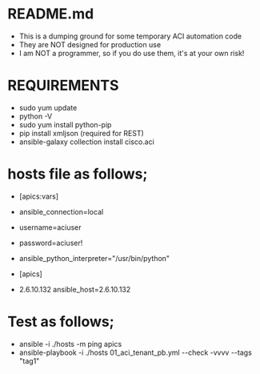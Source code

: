 # README.md
- This is a dumping ground for some temporary ACI automation code
- They are NOT designed for production use
- I am NOT a programmer, so if you do use them, it's at your own risk!

# REQUIREMENTS
- sudo yum update
- python -V
- sudo yum install python-pip
- pip install xmljson (required for REST)
- ansible-galaxy collection install cisco.aci

# hosts file as follows;
- [apics:vars]
- ansible_connection=local
- username=aciuser
- password=aciuser!
- ansible_python_interpreter="/usr/bin/python"

- [apics]
- 2.6.10.132 ansible_host=2.6.10.132

# Test as follows;
- ansible -i ./hosts -m ping apics
- ansible-playbook -i ./hosts 01_aci_tenant_pb.yml --check -vvvv --tags "tag1"
